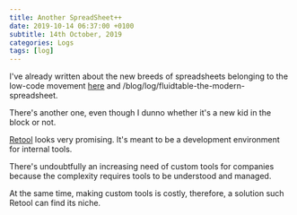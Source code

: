 ```yaml
---
title: Another SpreadSheet++
date: 2019-10-14 06:37:00 +0100
subtitle: 14th October, 2019
categories: Logs
tags: [log]
---
```


I've already written about the new breeds of spreadsheets belonging to the low-code movement [here](/blog/log/the-rise-of-a-new-breed-of-spreadsheets) and /blog/log/fluidtable-the-modern-spreadsheet. 

There's another one, even though I dunno whether it's a new kid in the block or not. 

[Retool](https://retool.com/) looks very promising. It's meant to be a development environment for internal tools. 

There's undoubtfully an increasing need of custom tools for companies because the complexity requires tools to be understood and managed. 

At the same time, making custom tools is costly, therefore, a solution such Retool can find its niche.